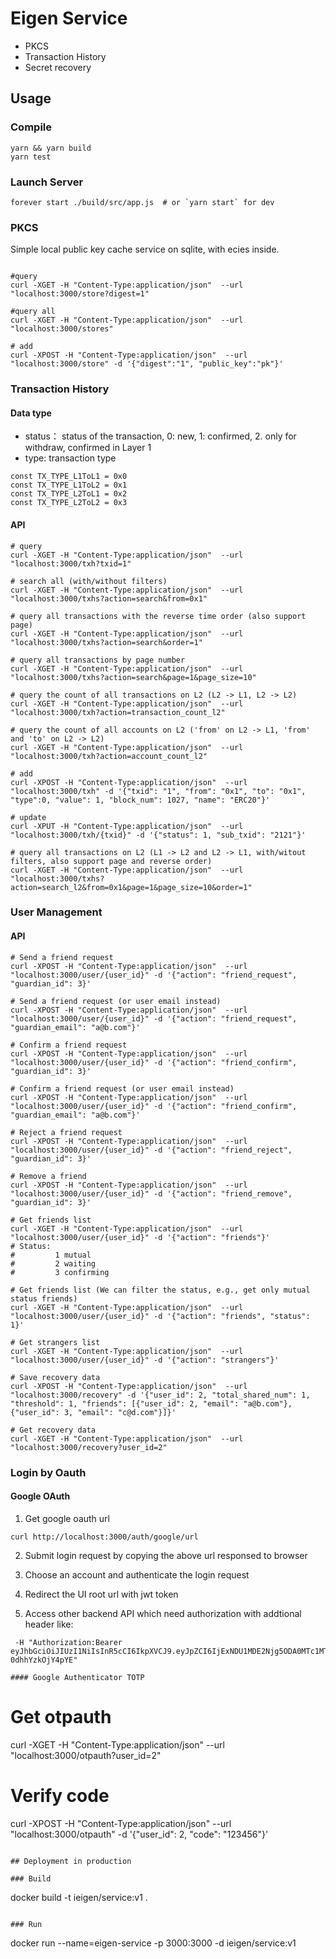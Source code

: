 # Eigen Service

- PKCS
- Transaction History
- Secret recovery

## Usage

### Compile

```
yarn && yarn build
yarn test
```

### Launch Server

```
forever start ./build/src/app.js  # or `yarn start` for dev
```

### PKCS

Simple local public key cache service on sqlite, with ecies inside.

```

#query
curl -XGET -H "Content-Type:application/json"  --url "localhost:3000/store?digest=1"

#query all
curl -XGET -H "Content-Type:application/json"  --url "localhost:3000/stores"

# add
curl -XPOST -H "Content-Type:application/json"  --url "localhost:3000/store" -d '{"digest":"1", "public_key":"pk"}'
```

### Transaction History

#### Data type

- status： status of the transaction, 0: new, 1: confirmed, 2. only for withdraw, confirmed in Layer 1
- type: transaction type

```
const TX_TYPE_L1ToL1 = 0x0
const TX_TYPE_L1ToL2 = 0x1
const TX_TYPE_L2ToL1 = 0x2
const TX_TYPE_L2ToL2 = 0x3
```

#### API

```
# query
curl -XGET -H "Content-Type:application/json"  --url "localhost:3000/txh?txid=1"

# search all (with/without filters)
curl -XGET -H "Content-Type:application/json"  --url "localhost:3000/txhs?action=search&from=0x1"

# query all transactions with the reverse time order (also support page)
curl -XGET -H "Content-Type:application/json"  --url "localhost:3000/txhs?action=search&order=1"

# query all transactions by page number
curl -XGET -H "Content-Type:application/json"  --url "localhost:3000/txhs?action=search&page=1&page_size=10"

# query the count of all transactions on L2 (L2 -> L1, L2 -> L2)
curl -XGET -H "Content-Type:application/json"  --url "localhost:3000/txh?action=transaction_count_l2"

# query the count of all accounts on L2 ('from' on L2 -> L1, 'from' and 'to' on L2 -> L2)
curl -XGET -H "Content-Type:application/json"  --url "localhost:3000/txh?action=account_count_l2"

# add
curl -XPOST -H "Content-Type:application/json"  --url "localhost:3000/txh" -d '{"txid": "1", "from": "0x1", "to": "0x1", "type":0, "value": 1, "block_num": 1027, "name": "ERC20"}'

# update
curl -XPUT -H "Content-Type:application/json"  --url "localhost:3000/txh/{txid}" -d '{"status": 1, "sub_txid": "2121"}'

# query all transactions on L2 (L1 -> L2 and L2 -> L1, with/witout filters, also support page and reverse order)
curl -XGET -H "Content-Type:application/json"  --url "localhost:3000/txhs?action=search_l2&from=0x1&page=1&page_size=10&order=1"
```

### User Management

#### API

```
# Send a friend request
curl -XPOST -H "Content-Type:application/json"  --url "localhost:3000/user/{user_id}" -d '{"action": "friend_request", "guardian_id": 3}'

# Send a friend request (or user email instead)
curl -XPOST -H "Content-Type:application/json"  --url "localhost:3000/user/{user_id}" -d '{"action": "friend_request", "guardian_email": "a@b.com"}'

# Confirm a friend request
curl -XPOST -H "Content-Type:application/json"  --url "localhost:3000/user/{user_id}" -d '{"action": "friend_confirm", "guardian_id": 3}'

# Confirm a friend request (or user email instead)
curl -XPOST -H "Content-Type:application/json"  --url "localhost:3000/user/{user_id}" -d '{"action": "friend_confirm", "guardian_email": "a@b.com"}'

# Reject a friend request
curl -XPOST -H "Content-Type:application/json"  --url "localhost:3000/user/{user_id}" -d '{"action": "friend_reject", "guardian_id": 3}'

# Remove a friend
curl -XPOST -H "Content-Type:application/json"  --url "localhost:3000/user/{user_id}" -d '{"action": "friend_remove", "guardian_id": 3}'

# Get friends list
curl -XGET -H "Content-Type:application/json"  --url "localhost:3000/user/{user_id}" -d '{"action": "friends"}'
# Status:
#         1 mutual
#         2 waiting
#         3 confirming

# Get friends list (We can filter the status, e.g., get only mutual status friends)
curl -XGET -H "Content-Type:application/json"  --url "localhost:3000/user/{user_id}" -d '{"action": "friends", "status": 1}'

# Get strangers list
curl -XGET -H "Content-Type:application/json"  --url "localhost:3000/user/{user_id}" -d '{"action": "strangers"}'

# Save recovery data
curl -XPOST -H "Content-Type:application/json"  --url "localhost:3000/recovery" -d '{"user_id": 2, "total_shared_num": 1, "threshold": 1, "friends": [{"user_id": 2, "email": "a@b.com"}, {"user_id": 3, "email": "c@d.com"}]}'

# Get recovery data
curl -XGET -H "Content-Type:application/json"  --url "localhost:3000/recovery?user_id=2"
```

### Login by Oauth

#### Google OAuth

1. Get google oauth url

```
curl http://localhost:3000/auth/google/url
```

2. Submit login request by copying the above url responsed to browser

3. Choose an account and authenticate the login request

4. Redirect the UI root url with jwt token

5. Access other backend API which need authorization with addtional header like:

```
 -H "Authorization:Bearer eyJhbGciOiJIUzI1NiIsInR5cCI6IkpXVCJ9.eyJpZCI6IjExNDU1MDE2Njg5ODA0MTc1MTU3OSIsImVtYWlsIjoiaGliZHVhbkBnbWFpbC5jb20iLCJ2ZXJpZmllZF9lbWFpbCI6dHJ1ZSwibmFtZSI6IlN0ZXBoZW4iLCJnaXZlbl9uYW1lIjoiU3RlcGhlbiIsInBpY3R1cmUiOiJodHRwczovL2xoMy5nb29nbGV1c2VyY29udGVudC5jb20vYS0vQU9oMTRHajJxZ2poczV6Qk15VzJ6Y0dUeEpyMG9FSmhiTkVaRmdnWm1xUXhEUT1zOTYtYyIsImxvY2FsZSI6InpoLUNOIiwiaWF0IjoxNjM0NDg3MjQyfQ.dkuRxjKyQNtUb2sZFvJ4RXW59p0D-0dhhYzkOjY4pYE"

#### Google Authenticator TOTP

```

# Get otpauth

curl -XGET -H "Content-Type:application/json" --url "localhost:3000/otpauth?user_id=2"

# Verify code

curl -XPOST -H "Content-Type:application/json" --url "localhost:3000/otpauth" -d '{"user_id": 2, "code": "123456"}'

```

## Deployment in production

### Build

```

docker build -t ieigen/service:v1 .

```

### Run

```

docker run --name=eigen-service -p 3000:3000 -d ieigen/service:v1

```

```
